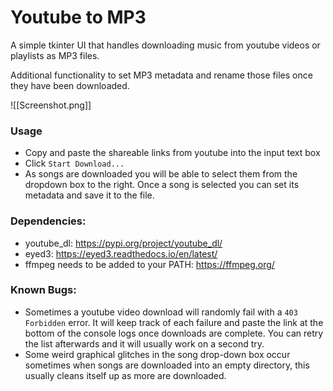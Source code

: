 # Youtube to MP3
A simple tkinter UI that handles downloading music from youtube videos or playlists as MP3 files.

Additional functionality to set MP3 metadata and rename those files once they have been downloaded.

![[Screenshot.png]]

### Usage
 - Copy and paste the shareable links from youtube into the input text box
 - Click `Start Download...`
 - As songs are downloaded you will be able to select them from the dropdown box to the right. Once a song is selected you can set its metadata and save it to the file.

### Dependencies:
 - youtube_dl: https://pypi.org/project/youtube_dl/
 - eyed3: https://eyed3.readthedocs.io/en/latest/
 - ffmpeg needs to be added to your PATH: https://ffmpeg.org/

### Known Bugs:
 - Sometimes a youtube video download will randomly fail with a `403 Forbidden` error. It will keep track of each failure and paste the link at the bottom of the console logs once downloads are complete. You can retry the list afterwards and it will usually work on a second try.
 - Some weird graphical glitches in the song drop-down box occur sometimes when songs are downloaded into an empty directory, this usually cleans itself up as more are downloaded.
